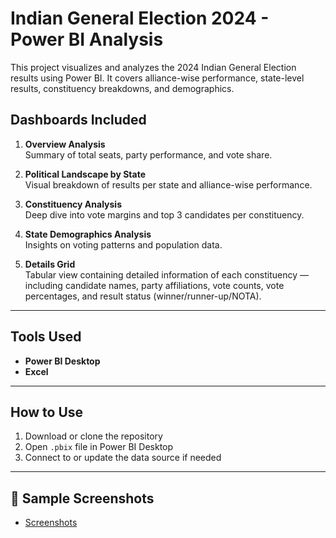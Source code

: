 # Indian General Election 2024 - Power BI Analysis
This project visualizes and analyzes the 2024 Indian General Election results using Power BI. It covers alliance-wise performance, state-level results, constituency breakdowns, and demographics.

## Dashboards Included
1. **Overview Analysis**  
   Summary of total seats, party performance, and vote share.

2. **Political Landscape by State**  
   Visual breakdown of results per state and alliance-wise performance.

3. **Constituency Analysis**  
   Deep dive into vote margins and top 3 candidates per constituency.

4. **State Demographics Analysis**  
   Insights on voting patterns and population data.

5. **Details Grid**  
   Tabular view containing detailed information of each constituency — including candidate names, party affiliations, vote counts, vote percentages, and result        status (winner/runner-up/NOTA).

---
## Tools Used
- **Power BI Desktop**
- **Excel**

---
## How to Use
1. Download or clone the repository
2. Open `.pbix` file in Power BI Desktop
3. Connect to or update the data source if needed

---
## 📸 Sample Screenshots
- <a href="https://github.com/Surajsuri0/India-Election-Results-Analysis-PowerBI/tree/main/Screenshots">Screenshots</a>





